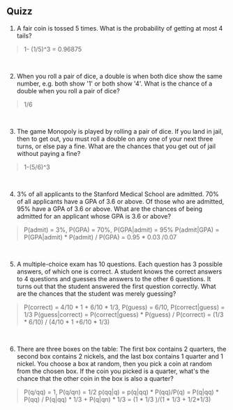 ## Quizz

1. A fair coin is tossed 5 times. What is the probability of getting at most 4 tails?

> 1- (1/5)^3 = 0.96875
<br>

2. When you roll a pair of dice, a double is when both dice show the same number, e.g. both show '1' or both show '4'. What is the chance of a double when you roll a pair of dice?

> 1/6
<br>

3. The game Monopoly is played by rolling a pair of dice. If you land in jail, then to get out, you must roll a double on any one of your next three turns, or else pay a fine. What are the chances that you get out of jail without paying a fine?

>1-(5/6)^3
<br>

4. 3% of all applicants to the Stanford Medical School are admitted. 70% of all applicants have a GPA of 3.6 or above. Of those who are admitted, 95% have a GPA of 3.6 or above.
What are the chances of being admitted for an applicant whose GPA is 3.6 or above?

> P(admit) = 3%, P(GPA) = 70%, P(GPA|admit) = 95% 
> P(admit|GPA) = P(GPA|admit) * P(admit) / P(GPA) = 0.95 * 0.03 /0.07 

<br>

5. A multiple-choice exam has 10 questions. Each question has 3 possible answers, of which one is correct. A student knows the correct answers to 4 questions and guesses the answers to the other 6 questions.
It turns out that the student answered the first question correctly. What are the chances that the student was merely guessing?
> P(correct) = 4/10 * 1 + 6/10 * 1/3, P(guess) = 6/10, P(correct|guess) =  1/3 
> P(guess|correct) = P(correct|guess) * P(guess) / P(correct) = (1/3 * 6/10) / (4/10 * 1 +6/10 * 1/3)

<br>

6. There are three boxes on the table: The first box contains 2 quarters, the second box contains 2 nickels, and the last box contains 1 quarter and 1 nickel. You choose a box at random, then you pick a coin at random from the chosen box.
If the coin you picked is a quarter, what's the chance that the other coin in the box is also a quarter?

> P(q/qq) = 1, P(q/qn) = 1/2 
> p(qq|q) = p(q|qq) * P(qq)/P(q) = P(q|qq) * P(qq) / P(q|qq) * 1/3 + P(q|qn) * 1/3 = (1 * 1/3 )/(1 * 1/3 + 1/2*1/3) 
